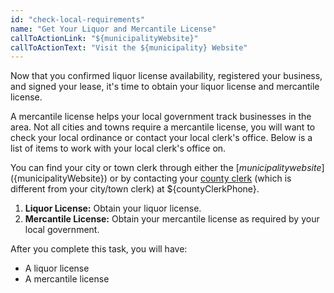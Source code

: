 ```yaml
---
id: "check-local-requirements"
name: "Get Your Liquor and Mercantile License"
callToActionLink: "${municipalityWebsite}"
callToActionText: "Visit the ${municipality} Website"
---
```


Now that you confirmed liquor license availability, registered your business, and signed your lease, it's time to obtain your liquor license and mercantile license. 

A mercantile license helps your local government track businesses in the area. Not all cities and towns require a mercantile license, you will want to check your local ordinance or contact your local clerk's office. Below is a list of items to work with your local clerk's office on.

You can find your city or town clerk through either the [${municipality} website](${municipalityWebsite}) or by contacting your [county clerk](${countyClerkWebsite}) (which is different from your city/town clerk) at ${countyClerkPhone}.

1. **Liquor License:** Obtain your liquor license.
2. **Mercantile License:** Obtain your mercantile license as required by your local government.

After you complete this task, you will have:
- A liquor license
- A mercantile license
